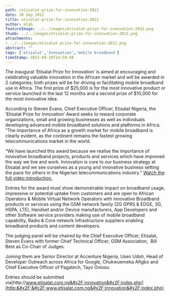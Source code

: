 ```yaml
---
path: /etisalat-prize-for-innovation-2012
date: 10 Sep 2012
title: etisalat-prize-for-innovation-2012
author: mlab
featureImage: ../../images/etisalat-prize-for-innovation-2012.png
thumb: ../../images/etisalat-prize-for-innovation-2012.png
attachments: 
- ../../images/etisalat-prize-for-innovation-2012.png
abstract: ""
tags: ['etisalat','Innovation','mobile broadband']
timeStamp: 2012-09-10T14:58:48
---
```


The inaugural ‘Etisalat Prize for Innovation’ is aimed at encouraging and celebrating valuable innovation in the African market and will be awarded in 2 categories; both prizes will be for driving or facilitating mobile broadband use in Africa. The first prize of $25,000 is for the most innovative product or service launched in the last 12 months and a second prize of $10,000 for the most innovative idea.

According to Steven Evans, Chief Executive Officer, Etisalat Nigeria, the ‘Etisalat Prize for Innovation’ Award seeks to reward corporate organizations, small and growing businesses as well as individuals developing advanced mobile broadband solutions and platforms in Africa. “The importance of Africa as a growth market for mobile broadband is clearly evident, as the continent remains the fastest growing telecommunications market in the world.

“We have launched this award because we realise the importance of innovative broadband projects, products and services which have improved the way we live and work. Innovation is core to our business strategy at Etisalat and we see ourselves as a young and innovative business setting the pace for others in the Nigerian telecommunications industry.” [Watch the full video introduction.](http:&#x2F;&#x2F;www.youtube.com&#x2F;watch?v&#x3D;-yHPaR9xUJI)

Entries for the award must show demonstrable impact on broadband usage, impressive or potential uptake from customers and are open to African Operators &amp; Mobile Virtual Network Operators with innovative Broadband products or services using the GSM network family (2G GPRS &amp; EDGE, 3G, HSPA, LTE), Handset and&#x2F;or Device manufacturers, App Developers and other Software service providers making use of mobile broadband capability, Radio &amp; Core network Infrastructure suppliers enabling broadband products and content developers.

The judging panel will be chaired by the Chief Executive Officer, Etisalat, Steven Evans with former Chief Technical Officer, GSM Association,  Bill Best as Co-Chair of Judges.

Joining them are Senior Director at Accenture Nigeria, Usen Udoh, Head of Developer Outreach across Africa for Google, Chukwuemeka Afigbo and Chief Executive Officer of Pagatech, Tayo Oviosu.

Entries should be submitted via[http:&#x2F;&#x2F;www.etisalat.com.ng&#x2F;innovation&#x2F;index.php](http:&#x2F;&#x2F;www.etisalat.com.ng&#x2F;innovation&#x2F;index.php)


